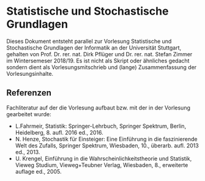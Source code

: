# Statistische und Stochastische Grundlagen
Dieses Dokument entsteht parallel zur Vorlesung Statistische und Stochastische Grundlagen der Informatik an der Universität Stuttgart, gehalten von Prof. Dr. rer. nat. Dirk Pflüger und Dr. rer. nat. Stefan Zimmer im Wintersemeser 2018/19.
Es ist nicht als Skript oder ähnliches gedacht sondern dient als Vorlesungsmitschrieb und (lange) Zusammenfassung der Vorlesungsinhalte. 

## Referenzen
Fachliteratur auf der die Vorlesung aufbaut bzw. mit der in der Vorlesung gearbeitet wurde:

* L.Fahrmeir, Statistik: Springer-Lehrbuch, Springer Spektrum, Berlin, Heidelberg, 8. aufl. 2016 ed., 2016.
* N. Henze, Stochastik für Einsteiger: Eine Einführung in die faszinierende Welt des Zufalls, Springer Spektrum, Wiesbaden, 10., überarb. aufl. 2013 ed., 2013.
* U. Krengel, Einführung in die Wahrscheinlichkeitstheorie und Statistik, Vieweg Studium, Vieweg+Teubner Verlag, Wiesbaden, 8., erweiterte auflage ed., 2005.
